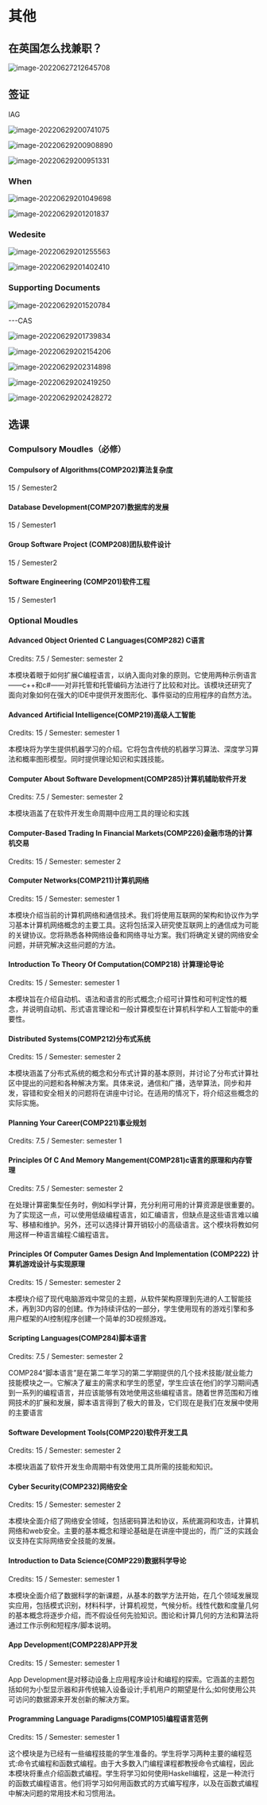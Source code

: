 # 其他

## 在英国怎么找兼职？

![image-20220627212645708](C:\Users\白木-泽\AppData\Roaming\Typora\typora-user-images\image-20220627212645708.png)

## 签证

IAG

![image-20220629200741075](C:\Users\白木-泽\AppData\Roaming\Typora\typora-user-images\image-20220629200741075.png)

![image-20220629200908890](C:\Users\白木-泽\AppData\Roaming\Typora\typora-user-images\image-20220629200908890.png)

![image-20220629200951331](C:\Users\白木-泽\AppData\Roaming\Typora\typora-user-images\image-20220629200951331.png)

### When

![image-20220629201049698](C:\Users\白木-泽\AppData\Roaming\Typora\typora-user-images\image-20220629201049698.png)

![image-20220629201201837](C:\Users\白木-泽\AppData\Roaming\Typora\typora-user-images\image-20220629201201837.png)

### Wedesite

![image-20220629201255563](C:\Users\白木-泽\AppData\Roaming\Typora\typora-user-images\image-20220629201255563.png)

![image-20220629201402410](C:\Users\白木-泽\AppData\Roaming\Typora\typora-user-images\image-20220629201402410.png)

### Supporting Documents

![image-20220629201520784](C:\Users\白木-泽\AppData\Roaming\Typora\typora-user-images\image-20220629201520784.png)

---CAS

![image-20220629201739834](C:\Users\白木-泽\AppData\Roaming\Typora\typora-user-images\image-20220629201739834.png)

![image-20220629202154206](C:\Users\白木-泽\AppData\Roaming\Typora\typora-user-images\image-20220629202154206.png)

![image-20220629202314898](C:\Users\白木-泽\AppData\Roaming\Typora\typora-user-images\image-20220629202314898.png)

![image-20220629202419250](C:\Users\白木-泽\AppData\Roaming\Typora\typora-user-images\image-20220629202419250.png)

![image-20220629202428272](C:\Users\白木-泽\AppData\Roaming\Typora\typora-user-images\image-20220629202428272.png)





## 选课

### Compulsory Moudles（必修）

#### Compulsory of Algorithms(COMP202)算法复杂度

15 / Semester2

#### Database Development(COMP207)数据库的发展

15 / Semester1

#### Group Software Project (COMP208)团队软件设计

15 / Semester2

#### Software Engineering (COMP201)软件工程

15 / Semester1



### Optional Moudles 

#### Advanced Object Oriented C Languages(COMP282) C语言

Credits: 7.5 / Semester: semester 2

本模块着眼于如何扩展C编程语言，以纳入面向对象的原则。它使用两种示例语言——c++和c#——对非托管和托管编码方法进行了比较和对比。该模块还研究了面向对象如何在强大的IDE中提供开发图形化、事件驱动的应用程序的自然方法。

#### Advanced Artificial Intelligence(COMP219)高级人工智能

Credits: 15 / Semester: semester 1

本模块将为学生提供机器学习的介绍。它将包含传统的机器学习算法、深度学习算法和概率图形模型。同时提供理论知识和实践技能。

#### Computer About Software Development(COMP285)计算机辅助软件开发

Credits: 7.5 / Semester: semester 2

本模块涵盖了在软件开发生命周期中应用工具的理论和实践

#### Computer-Based Trading In Financial Markets(COMP226)金融市场的计算机交易

Credits: 15 / Semester: semester 2

#### Computer Networks(COMP211)计算机网络

Credits: 15 / Semester: semester 1

本模块介绍当前的计算机网络和通信技术。我们将使用互联网的架构和协议作为学习基本计算机网络概念的主要工具。这将包括深入研究使互联网上的通信成为可能的关键协议。您将熟悉各种网络设备和网络寻址方案。我们将确定关键的网络安全问题，并研究解决这些问题的方法。

#### Introduction To Theory Of Computation(COMP218) 计算理论导论

Credits: 15 / Semester: semester 1

本模块旨在介绍自动机、语法和语言的形式概念;介绍可计算性和可判定性的概念，并说明自动机、形式语言理论和一般计算模型在计算机科学和人工智能中的重要性。

#### Distributed Systems(COMP212)分布式系统

Credits: 15 / Semester: semester 2

本模块涵盖了分布式系统的概念和分布式计算的基本原则，并讨论了分布式计算社区中提出的问题和各种解决方案。具体来说，通信和广播，选举算法，同步和并发，容错和安全相关的问题将在讲座中讨论。在适用的情况下，将介绍这些概念的实际实施。

#### Planning Your Career(COMP221)事业规划

Credits: 7.5 / Semester: semester 1

#### Principles Of C And Memory Mangement(COMP281)c语言的原理和内存管理

Credits: 7.5 / Semester: semester 2

在处理计算密集型任务时，例如科学计算，充分利用可用的计算资源是很重要的。为了实现这一点，可以使用低级编程语言，如汇编语言，但缺点是这些语言难以编写、移植和维护。另外，还可以选择计算开销较小的高级语言。这个模块将教如何用这样一种语言编程:C编程语言。

#### Principles Of Computer Games Design And Implementation (COMP222) 计算机游戏设计与实现原理

Credits: 15 / Semester: semester 2

本模块介绍了现代电脑游戏中常见的主题，从软件架构原理到先进的人工智能技术，再到3D内容的创建。作为持续评估的一部分，学生使用现有的游戏引擎和多用户框架的AI控制程序创建一个简单的3D视频游戏。

#### Scripting Languages(COMP284)脚本语言

Credits: 7.5 / Semester: semester 2

COMP284“脚本语言”是在第二年学习的第二学期提供的几个技术技能/就业能力技能模块之一。它解决了雇主的需求和学生的愿望，学生应该在他们的学习期间遇到一系列的编程语言，并应该能够有效地使用这些编程语言。随着世界范围和万维网技术的扩展和发展，脚本语言得到了极大的普及，它们现在是我们在发展中使用的主要语言

#### Software Development Tools(COMP220)软件开发工具

Credits: 15 / Semester: semester 2

本模块涵盖了软件开发生命周期中有效使用工具所需的技能和知识。

#### Cyber Security(COMP232)网络安全

Credits: 15 / Semester: semester 2

本模块全面介绍了网络安全领域，包括密码算法和协议，系统漏洞和攻击，计算机网络和web安全。主要的基本概念和理论基础是在讲座中提出的，而广泛的实践会议支持在实际网络安全技能的发展。

#### Introduction to Data Science(COMP229)数据科学导论

Credits: 15 / Semester: semester 1

本模块全面介绍了数据科学的新课题，从基本的数学方法开始，在几个领域发展现实应用，包括模式识别，材料科学，计算机视觉，气候分析。线性代数和度量几何的基本概念将逐步介绍，而不假设任何先验知识。图论和计算几何的方法和算法将通过工作示例和短程序/脚本说明。

#### App Development(COMP228)APP开发

Credits: 15 / Semester: semester 1

App Development是对移动设备上应用程序设计和编程的探索。它涵盖的主题包括如何为小型显示器和非传统输入设备设计;手机用户的期望是什么;如何使用公共可访问的数据源来开发创新的解决方案。

#### Programming Language Paradigms(COMP105)编程语言范例



Credits: 15 / Semester: semester 1

这个模块是为已经有一些编程技能的学生准备的。学生将学习两种主要的编程范式:命令式编程和函数式编程。由于大多数入门编程课程都教授命令式编程，因此本模块将重点介绍函数式编程。学生将学习如何使用Haskell编程，这是一种流行的函数式编程语言。他们将学习如何用函数式的方式编写程序，以及在函数式编程中解决问题的常用技术和习惯用法。
